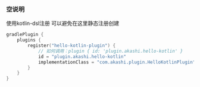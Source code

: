 ### 空说明

使用kotlin-dsl注册 可以避免在这里静态注册创建

```kotlin
gradlePlugin {
    plugins {
        register("hello-kotlin-plugin") {
            // 如何调用：plugin { id: 'plugin.akashi.hello-kotlin' }
            id = "plugin.akashi.hello-kotlin"
            implementationClass = "com.akashi.plugin.HelloKotlinPlugin"
        }
    }
}

```